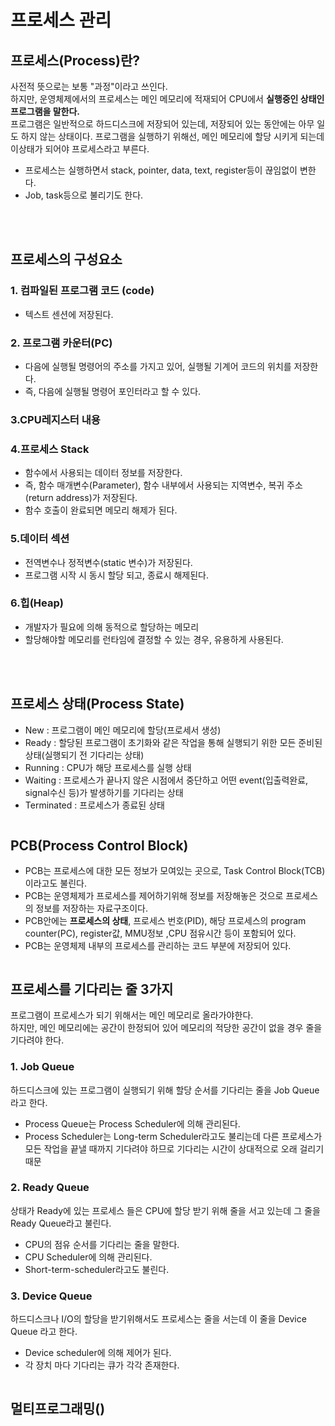 # 프로세스 관리

## 프로세스(Process)란?
사전적 뜻으로는 보통 "과정"이라고 쓰인다.   
하지만, 운영체제에서의 프로세스는 메인 메모리에 적재되어 CPU에서 **실행중인 상태인 프로그램을 말한다.**   
프로그램은 일반적으로 하드디스크에 저장되어 있는데, 저장되어 있는 동안에는 아무 일도 하지 않는 상태이다. 
프로그램을 실행하기 위해선, 메인 메모리에 할당 시키게 되는데 이상태가 되어야 프로세스라고 부른다.    
- 프로세스는 실행하면서 stack, pointer, data, text, register등이 끊임없이 변한다.
- Job, task등으로 불리기도 한다.

<br></br>
## 프로세스의 구성요소

### 1. 컴파일된 프로그램 코드 (code)
 - 텍스트 센션에 저장된다. 

### 2. 프로그램 카운터(PC)
 - 다음에 실행될 명령어의 주소를 가지고 있어, 실행될 기계어 코드의 위치를 저장한다. 
 - 즉, 다음에 실행될 명령어 포인터라고 할 수 있다. 

### 3.CPU레지스터 내용

### 4.프로세스 Stack
 - 함수에서 사용되는 데이터 정보를 저장한다. 
 - 즉, 함수 매개변수(Parameter), 함수 내부에서 사용되는 지역변수, 복귀 주소(return address)가 저장된다. 
 - 함수 호출이 완료되면 메모리 해제가 된다.

### 5.데이터 섹션
 - 전역변수나 정적변수(static 변수)가 저장된다.
 - 프로그램 시작 시 동시 할당 되고, 종료시 해제된다.

### 6.힙(Heap)
 - 개발자가 필요에 의해 동적으로 할당하는 메모리 
 - 할당해야할 메모리를 런타임에 결정할 수 있는 경우, 유용하게 사용된다.

<br></br>

## 프로세스 상태(Process State)
 - New : 프로그램이 메인 메모리에 할당(프로세서 생성)
 - Ready : 할당된 프로그램이 초기화와 같은 작업을 통해 실행되기 위한 모든 준비된 상태(실행되기 전 기다리는 상태)
 - Running : CPU가 해당 프로세스를 실행 상태
 - Waiting : 프로세스가 끝나지 않은 시점에서 중단하고 어떤 event(입출력완료, signal수신 등)가 발생하기를 기다리는 상태
 - Terminated : 프로세스가 종료된 상태

<img>


## PCB(Process Control Block)
- PCB는 프로세스에 대한 모든 정보가 모여있는 곳으로, Task Control Block(TCB)이라고도 불린다.  
- PCB는 운영체제가 프로세스를 제어하기위해 정보를 저장해놓은 것으로 프로세스의 정보를 저장하는 자료구조이다. 
- PCB안에는 **프로세스의 상태**, 프로세스 번호(PID), 해당 프로세스의 program counter(PC), register값, MMU정보 ,CPU 점유시간 등이
포함되어 있다. 
- PCB는 운영체제 내부의 프로세스를 관리하는 코드 부분에 저장되어 있다.
<img>


## 프로세스를 기다리는 줄 3가지 
프로그램이 프로세스가 되기 위해서는 메인 메모리로 올라가야한다.      
하지만, 메인 메모리에는 공간이 한정되어 있어 메모리의 적당한 공간이 없을 경우 줄을 기다려야 한다. 

### 1. Job Queue
하드디스크에 있는 프로그램이 실행되기 위해  할당 순서를 기다리는 줄을 Job Queue라고 한다. 
 - Process Queue는 Process Scheduler에 의해 관리된다. 
 - Process Scheduler는 Long-term Scheduler라고도 불리는데 다른 프로세스가 모든 작업을 끝낼 때까지
   기다려야 하므로 기다리는 시간이 상대적으로 오래 걸리기 때문

### 2. Ready Queue
상태가 Ready에 있는 프로세스 들은 CPU에 할당 받기 위해 줄을 서고 있는데 그 줄을 Ready Queue라고 불린다.
 - CPU의 점유 순서를 기다리는 줄을 말한다.
 - CPU Scheduler에 의해 관리된다.
 - Short-term-scheduler라고도 불린다.

### 3. Device Queue
하드디스크나 I/O의 할당을 받기위해서도 프로세스는 줄을 서는데 이 줄을 Device Queue 라고 한다.
 - Device scheduler에 의해 제어가 된다.
 - 각 장치 마다 기다리는 큐가 각각 존재한다. 
 
<img>


## 멀티프로그래밍()


